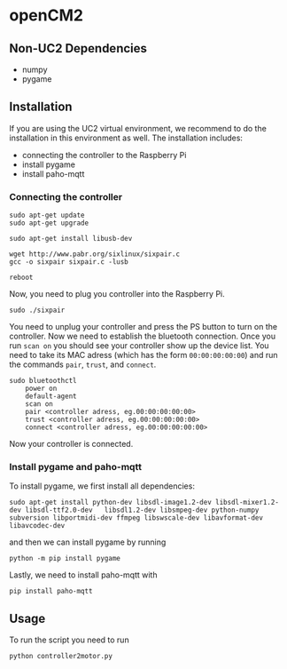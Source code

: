 # openCM2

## Non-UC2 Dependencies 
- numpy
- pygame 

## Installation
If you are using the UC2 virtual environment, we recommend to do the installation in this environment as well.
The installation includes:
- connecting the controller to the Raspberry Pi
- install pygame
- install paho-mqtt

### Connecting the controller
```
sudo apt-get update
sudo apt-get upgrade

sudo apt-get install libusb-dev

wget http://www.pabr.org/sixlinux/sixpair.c
gcc -o sixpair sixpair.c -lusb

reboot
```
Now, you need to plug you controller into the Raspberry Pi.
```
sudo ./sixpair
```
You need to unplug your controller and press the PS button to turn on the controller. Now we need to establish the bluetooth connection. Once you run `scan on` you should see your controller show up the device list. You need to take its MAC adress (which has the form `00:00:00:00:00`) and run the commands `pair`, `trust`, and `connect`.
```
sudo bluetoothctl
    power on
    default-agent
    scan on
    pair <controller adress, eg.00:00:00:00:00>
    trust <controller adress, eg.00:00:00:00:00>    
    connect <controller adress, eg.00:00:00:00:00>    
```
Now your controller is connected.

### Install pygame and paho-mqtt
To install pygame, we first install all dependencies:
```
sudo apt-get install python-dev libsdl-image1.2-dev libsdl-mixer1.2-dev libsdl-ttf2.0-dev   libsdl1.2-dev libsmpeg-dev python-numpy subversion libportmidi-dev ffmpeg libswscale-dev libavformat-dev libavcodec-dev
```
and then we can install pygame by running
```
python -m pip install pygame
```
Lastly, we need to install paho-mqtt with
```
pip install paho-mqtt
```

## Usage
To run the script you need to run 
```
python controller2motor.py
```